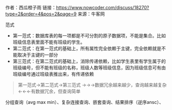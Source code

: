 作者：西瓜橙子雨
链接：https://www.nowcoder.com/discuss/18270?type=2&order=4&pos=2&page=9
来源：牛客网

范式

- 第一范式：数据库表的每一项都是不可分割的原子数据项，不能是集合。比如班级信息表里面不能有班级的学生。
- 第二范式：在第一范式的基础上，所有属性完全依赖于主键，完全依赖就是不能取决于主键的一部分
- 第三范式：在第二范式的基础上，消除传递依赖，比如学生表里有学生属于的班级编号，但不能有班级的名称，班级人数等班级信息，因为班级信息可有由班级编号通过班级表推出来，有传递依赖
>第一范式->第二范式->第三范式
→→→数据冗余越来越少，查询越来越复杂
←←←有数据冗余，但查询简单

分组查询（avg max min）、复杂连接查询、嵌套查询、结果排序（逆序ansc）、